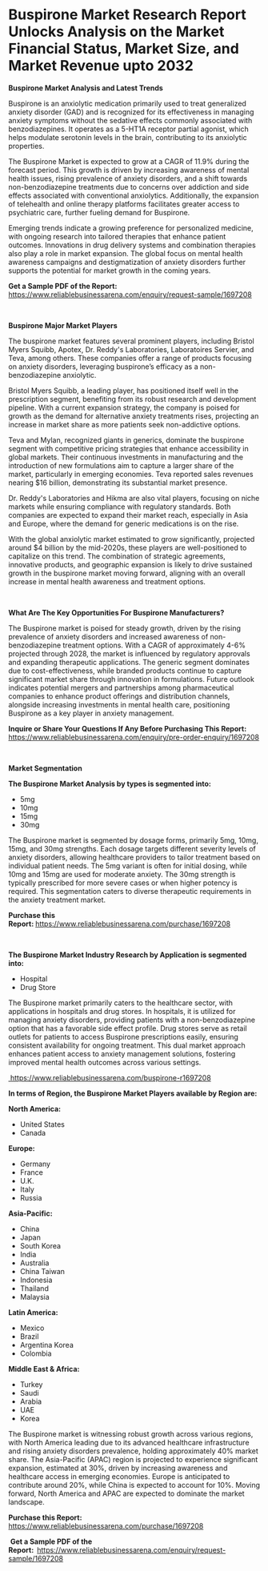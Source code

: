 <p><h1>Buspirone Market Research Report Unlocks Analysis on the Market Financial Status, Market Size, and Market Revenue upto 2032</h1></p><p><strong>Buspirone Market Analysis and Latest Trends</strong></p>
<p><p>Buspirone is an anxiolytic medication primarily used to treat generalized anxiety disorder (GAD) and is recognized for its effectiveness in managing anxiety symptoms without the sedative effects commonly associated with benzodiazepines. It operates as a 5-HT1A receptor partial agonist, which helps modulate serotonin levels in the brain, contributing to its anxiolytic properties.</p><p>The Buspirone Market is expected to grow at a CAGR of 11.9% during the forecast period. This growth is driven by increasing awareness of mental health issues, rising prevalence of anxiety disorders, and a shift towards non-benzodiazepine treatments due to concerns over addiction and side effects associated with conventional anxiolytics. Additionally, the expansion of telehealth and online therapy platforms facilitates greater access to psychiatric care, further fueling demand for Buspirone.</p><p>Emerging trends indicate a growing preference for personalized medicine, with ongoing research into tailored therapies that enhance patient outcomes. Innovations in drug delivery systems and combination therapies also play a role in market expansion. The global focus on mental health awareness campaigns and destigmatization of anxiety disorders further supports the potential for market growth in the coming years.</p></p>
<p><strong>Get a Sample PDF of the Report:&nbsp;</strong> <a href="https://www.reliablebusinessarena.com/enquiry/request-sample/1697208?utm_campaign=2146&utm_medium=2&utm_source=Github&utm_content=ia&utm_term=19042025&utm_id=buspirone">https://www.reliablebusinessarena.com/enquiry/request-sample/1697208</a></p>
<p>&nbsp;</p>
<p><strong>Buspirone Major Market Players</strong></p>
<p><p>The buspirone market features several prominent players, including Bristol Myers Squibb, Apotex, Dr. Reddy's Laboratories, Laboratoires Servier, and Teva, among others. These companies offer a range of products focusing on anxiety disorders, leveraging buspirone’s efficacy as a non-benzodiazepine anxiolytic. </p><p>Bristol Myers Squibb, a leading player, has positioned itself well in the prescription segment, benefiting from its robust research and development pipeline. With a current expansion strategy, the company is poised for growth as the demand for alternative anxiety treatments rises, projecting an increase in market share as more patients seek non-addictive options.</p><p>Teva and Mylan, recognized giants in generics, dominate the buspirone segment with competitive pricing strategies that enhance accessibility in global markets. Their continuous investments in manufacturing and the introduction of new formulations aim to capture a larger share of the market, particularly in emerging economies. Teva reported sales revenues nearing $16 billion, demonstrating its substantial market presence.</p><p>Dr. Reddy's Laboratories and Hikma are also vital players, focusing on niche markets while ensuring compliance with regulatory standards. Both companies are expected to expand their market reach, especially in Asia and Europe, where the demand for generic medications is on the rise. </p><p>With the global anxiolytic market estimated to grow significantly, projected around $4 billion by the mid-2020s, these players are well-positioned to capitalize on this trend. The combination of strategic agreements, innovative products, and geographic expansion is likely to drive sustained growth in the buspirone market moving forward, aligning with an overall increase in mental health awareness and treatment options.</p></p>
<p>&nbsp;</p>
<p><strong>What Are The Key Opportunities For Buspirone Manufacturers?</strong></p>
<p><p>The Buspirone market is poised for steady growth, driven by the rising prevalence of anxiety disorders and increased awareness of non-benzodiazepine treatment options. With a CAGR of approximately 4-6% projected through 2028, the market is influenced by regulatory approvals and expanding therapeutic applications. The generic segment dominates due to cost-effectiveness, while branded products continue to capture significant market share through innovation in formulations. Future outlook indicates potential mergers and partnerships among pharmaceutical companies to enhance product offerings and distribution channels, alongside increasing investments in mental health care, positioning Buspirone as a key player in anxiety management.</p></p>
<p><strong>Inquire or Share Your Questions If Any Before Purchasing This Report:</strong> <a href="https://www.reliablebusinessarena.com/enquiry/pre-order-enquiry/1697208?utm_campaign=2146&utm_medium=2&utm_source=Github&utm_content=ia&utm_term=19042025&utm_id=buspirone">https://www.reliablebusinessarena.com/enquiry/pre-order-enquiry/1697208</a></p>
<p>&nbsp;</p>
<p><strong>Market Segmentation</strong></p>
<p><strong>The Buspirone Market Analysis by types is segmented into:</strong></p>
<p><ul><li>5mg</li><li>10mg</li><li>15mg</li><li>30mg</li></ul></p>
<p><p>The Buspirone market is segmented by dosage forms, primarily 5mg, 10mg, 15mg, and 30mg strengths. Each dosage targets different severity levels of anxiety disorders, allowing healthcare providers to tailor treatment based on individual patient needs. The 5mg variant is often for initial dosing, while 10mg and 15mg are used for moderate anxiety. The 30mg strength is typically prescribed for more severe cases or when higher potency is required. This segmentation caters to diverse therapeutic requirements in the anxiety treatment market.</p></p>
<p><strong>Purchase this Report:&nbsp;</strong><a href="https://www.reliablebusinessarena.com/purchase/1697208?utm_campaign=2146&utm_medium=2&utm_source=Github&utm_content=ia&utm_term=19042025&utm_id=buspirone">https://www.reliablebusinessarena.com/purchase/1697208</a></p>
<p>&nbsp;</p>
<p><strong>The Buspirone Market Industry Research by Application is segmented into:</strong></p>
<p><ul><li>Hospital</li><li>Drug Store</li></ul></p>
<p><p>The Buspirone market primarily caters to the healthcare sector, with applications in hospitals and drug stores. In hospitals, it is utilized for managing anxiety disorders, providing patients with a non-benzodiazepine option that has a favorable side effect profile. Drug stores serve as retail outlets for patients to access Buspirone prescriptions easily, ensuring consistent availability for ongoing treatment. This dual market approach enhances patient access to anxiety management solutions, fostering improved mental health outcomes across various settings.</p></p>
<p><a href="https://www.reliablebusinessarena.com/buspirone-r1697208?utm_campaign=2146&utm_medium=2&utm_source=Github&utm_content=ia&utm_term=19042025&utm_id=buspirone">&nbsp;https://www.reliablebusinessarena.com/buspirone-r1697208</a></p>
<p><strong>In terms of Region, the Buspirone Market Players available by Region are:</strong></p>
<p>
    <p> <strong> North America: </strong>
        <ul>
            <li>United States</li>
            <li>Canada</li>
        </ul>
        </p> 
    <p> <strong> Europe: </strong>
        <ul>
            <li>Germany</li>
            <li>France</li>
            <li>U.K.</li>
            <li>Italy</li>
            <li>Russia</li>
        </ul>
        </p> 
    <p> <strong> Asia-Pacific: </strong>
        <ul>
            <li>China</li>
            <li>Japan</li>
            <li>South Korea</li>
            <li>India</li>
            <li>Australia</li>
            <li>China Taiwan</li>
            <li>Indonesia</li>
            <li>Thailand</li>
            <li>Malaysia</li>
        </ul>
        </p> 
    <p> <strong> Latin America: </strong>
        <ul>
            <li>Mexico</li>
            <li>Brazil</li>
            <li>Argentina Korea</li>
            <li>Colombia</li>
        </ul>
        </p> 
    <p> <strong> Middle East & Africa: </strong>
        <ul>
            <li>Turkey</li>
            <li>Saudi</li>
            <li>Arabia</li>
            <li>UAE</li>
            <li>Korea</li>
        </ul>
    </p>
    </p>
<p><p>The Buspirone market is witnessing robust growth across various regions, with North America leading due to its advanced healthcare infrastructure and rising anxiety disorders prevalence, holding approximately 40% market share. The Asia-Pacific (APAC) region is projected to experience significant expansion, estimated at 30%, driven by increasing awareness and healthcare access in emerging economies. Europe is anticipated to contribute around 20%, while China is expected to account for 10%. Moving forward, North America and APAC are expected to dominate the market landscape.</p></p>
<p><strong>Purchase this Report: </strong><a href="https://www.reliablebusinessarena.com/purchase/1697208?utm_campaign=2146&utm_medium=2&utm_source=Github&utm_content=ia&utm_term=19042025&utm_id=buspirone">https://www.reliablebusinessarena.com/purchase/1697208</a></p>
<p>&nbsp;<strong>Get a Sample PDF of the Report:&nbsp;&nbsp;</strong><a href="https://www.reliablebusinessarena.com/enquiry/request-sample/1697208?utm_campaign=2146&utm_medium=2&utm_source=Github&utm_content=ia&utm_term=19042025&utm_id=buspirone">https://www.reliablebusinessarena.com/enquiry/request-sample/1697208</a></p>
<p><strong></strong></p>
<p><p></p><p></p><p></p></p>
